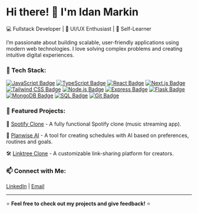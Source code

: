 # Hi there! 👋 I'm Idan Markin

💻 Fullstack Developer | 🎨 UI/UX Enthusiast | 🚀 Self-Learner  

I’m passionate about building scalable, user-friendly applications using modern web technologies. I love solving complex problems and creating intuitive digital experiences.

### 🔧 Tech Stack:
[![JavaScript Badge](https://img.shields.io/badge/-JavaScript-black?style=flat-square&logo=javascript)](#)
[![TypeScript Badge](https://img.shields.io/badge/-TypeScript-blue?style=flat-square&logo=typescript)](#)
[![React Badge](https://img.shields.io/badge/-React-61DAFB?style=flat-square&logo=react&logoColor=black)](#)
[![Next.js Badge](https://img.shields.io/badge/-Next.js-000000?style=flat-square&logo=next.js&logoColor=white)](#)
[![Tailwind CSS Badge](https://img.shields.io/badge/-Tailwind_CSS-38B2AC?style=flat-square&logo=tailwind-css&logoColor=white)](#)
[![Node.js Badge](https://img.shields.io/badge/-Node.js-339933?style=flat-square&logo=node.js&logoColor=white)](#)
[![Express Badge](https://img.shields.io/badge/-Express-000000?style=flat-square&logo=express&logoColor=white)](#)
[![Flask Badge](https://img.shields.io/badge/-Flask-000000?style=flat-square&logo=flask&logoColor=white)](#)
[![MongoDB Badge](https://img.shields.io/badge/-MongoDB-47A248?style=flat-square&logo=mongodb&logoColor=white)](#)
[![SQL Badge](https://img.shields.io/badge/-SQL-blue?style=flat-square&logo=sql)](#)
[![Git Badge](https://img.shields.io/badge/-Git-F05032?style=flat-square&logo=git&logoColor=white)](#)

### 📌 Featured Projects:
🚀 [Spotify Clone](https://github.com/your-project-link) - A fully functional Spotify clone (music streaming app).

📅 [Planwise AI](https://github.com/your-project-link) - A tool for creating schedules with AI based on preferences, routines and goals.

🛠️ [Linktree Clone](https://github.com/your-project-link) - A customizable link-sharing platform for creators.

### 📫 Connect with Me:

[LinkedIn](https://www.linkedin.com/in/idan-markin-274004289/) | [Email](mailto:idanmarkin8@gmail.com)

---
⭐ **Feel free to check out my projects and give feedback!** ⭐
